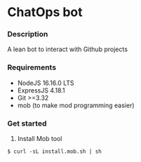 # ChatOps bot

### Description
A lean bot to interact with Github projects

### Requirements
- NodeJS 16.16.0 LTS
- ExpressJS 4.18.1
- Git >=3.32
- mob (to make mod programming easier)


### Get started

1. Install Mob tool
```shell
$ curl -sL install.mob.sh | sh
```
